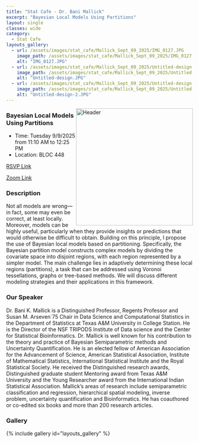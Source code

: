 ```yaml
---
title: "Stat Cafe - Dr. Bani Mallick"
excerpt: "Bayesian Local Models Using Partitions"
layout: single
classes: wide
category: 
  - Stat Cafe
layouts_gallery:
  - url: /assets/images/stat_cafe/Mallick_Sept_09_2025/IMG_0127.JPG
    image_path: /assets/images/stat_cafe/Mallick_Sept_09_2025/IMG_0127.JPG
    alt: "IMG_0127.JPG"
  - url: /assets/images/stat_cafe/Mallick_Sept_09_2025/Untitled-design.JPG
    image_path: /assets/images/stat_cafe/Mallick_Sept_09_2025/Untitled-design.JPG
    alt: "Untitled-design.JPG"
  - url: /assets/images/stat_cafe/Mallick_Sept_09_2025/Untitled-design-2.JPG
    image_path: /assets/images/stat_cafe/Mallick_Sept_09_2025/Untitled-design-2.JPG
    alt: "Untitled-design-2.JPG"
---
```



<img src="https://github.com/tamusgsa/tamusgsa.github.io/blob/master/assets/images/stat_cafe/Mallick_Sept_09_2025/IMG_0121.JPG?raw=true" alt="Header" width="315" style="float: right;"/> 



### Bayesian Local Models Using Partitions

- Time: Tuesday 9/9/2025 from 11:10 AM to 12:25 PM
- Location: BLOC 448


[RSVP Link](<https://urldefense.com/v3/__https://forms.gle/p3XCBRkW8XFoFVCm7__;!!KwNVnqRv!F2-2vLCDoInod2FXx2f_Io-jLJ2Vs4iWHmas7CpE_kGn7DNlbT3su9pWiR_s5sReLVU2pF14MBow0xj_zWAh$>)

[Zoom Link](<https://tamu.zoom.us/j/91033644108>)

### Description

Not all models are wrong—in fact, some may even be correct, at least locally.
Moreover, models can be highly useful, particularly when they provide insights or predictions that would otherwise be difficult to obtain. Building on this principle, I propose the use of Bayesian local models based on partitioning. Specifically, the Bayesian partition model constructs complex models by dividing the covariate space into disjoint regions, with each region represented by a simpler model. The main challenge lies in adaptively determining these local regions (partitions), a task that can be addressed using Voronoi tessellations, graphs or tree-based methods. We will discuss different modeling strategies and their applications in this framework.

### Our Speaker

Dr. Bani K. Mallick is a Distinguished Professor, Regents Professor and Susan M. Arseven`75 Chair in Data Science and Computational Statistics in the Department of Statistics at Texas A&M University in College Station. He is the Director of the NSF TRIPODS Institute of Data science and the 
Center for Statistical Bioinformatics. Dr. Mallick is well known for his contribution to the theory and practice of Bayesian Semiparametric methods and Uncertainty Quantification. He is an elected fellow of American Association for the Advancement of Science, American Statistical Association, Institute of Mathematical Statistics, International Statistical Institute and the Royal Statistical Society. He received the Distinguished research awards, Distinguished graduate student Mentoring award from Texas A&M University and the Young Researcher award from the International Indian Statistical 
Association. Mallick’s areas of research include semiparametric classification and regression, hierarchical spatial modeling, inverse problem, uncertainty quantification and Bioinformatics. He has 
coauthored or co-edited six books and more than 200 research articles.


<!--
### Presentation
<iframe src="https://drive.google.com/file/d/1tN9MfS-UIcedYkMafjpg1VxsRcSM0t8T/preview" width="640" height="480" allow="autoplay"></iframe>
-->

<!--
### Recording
<iframe width="560" height="315" src="https://www.youtube.com/embed/4k2Cp6_qF8w?si=KPxNBAuZWUIRiC9M" title="YouTube video player" frameborder="0" allow="accelerometer; autoplay; clipboard-write; encrypted-media; gyroscope; picture-in-picture; web-share" referrerpolicy="strict-origin-when-cross-origin" allowfullscreen></iframe>
-->


### Gallery

{% include gallery id="layouts_gallery" %}

